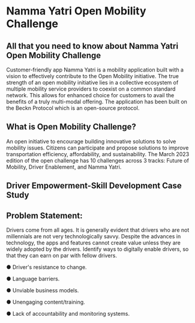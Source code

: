 # Namma Yatri Open Mobility Challenge

## All that you need to know about Namma Yatri Open Mobility Challenge

Customer-friendly app Namma Yatri is a mobility application built with a vision to effectively contribute to the Open Mobility initiative. The true strength of an open mobility initiative lies in a collective ecosystem of multiple mobility service providers to coexist on a common standard network. This allows for enhanced choice for customers to avail the benefits of a truly multi-modal offering. The application has been built on the Beckn Protocol which is an open-source protocol.

## What is Open Mobility Challenge?

An open initiative to encourage building innovative solutions to solve mobility issues. Citizens can
participate and propose solutions to improve transportation efficiency, affordability, and sustainability.
The March 2023 edition of the open challenge has 10 challenges across 3 tracks: Future of Mobility, Driver Enablement, and Namma Yatri.

## Driver Empowerment-Skill Development Case Study

## Problem Statement:

Drivers come from all ages. It is generally evident that drivers who are not millennials
are not very technologically savvy. Despite the advances in technology, the apps and features cannot create
value unless they are widely adopted by the drivers. Identify ways to digitally enable drivers, so that they
can earn on par with fellow drivers.

● Driver's resistance to change.

● Language barriers.

● Unviable business models.

● Unengaging content/training.

● Lack of accountability and monitoring systems.

